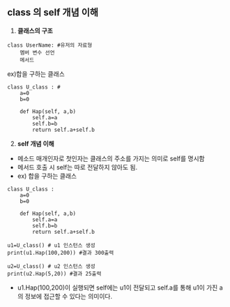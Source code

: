 ## class 의 self 개념 이해

1. **클래스의 구조**

```
class UserName: #유저의 자료형
    멤버 변수 선언
    메서드
```
ex)합을 구하는 클래스
```
class U_class : #
    a=0
    b=0

    def Hap(self, a,b)
        self.a=a
        self.b=b
        return self.a+self.b
```

2. **self 개념 이해**
- 메소드 매개인자로 첫인자는 클래스의 주소를 가지는 의미로 self를 명시함
- 메서드 호출 시 self는 따로 전달하지 않아도 됨.
- ex) 합을 구하는 클래스
```
class U_class : 
    a=0
    b=0

    def Hap(self, a,b)
        self.a=a
        self.b=b
        return self.a+self.b

u1=U_class() # u1 인스턴스 생성
print(u1.Hap(100,200)) #결과 300출력

u2=U_class() # u2 인스턴스 생성
print(u2.Hap(5,20)) #결과 25출력
```
- u1.Hap(100,200)이 실행되면 self에는 u1이 전달되고 self.a를 통해 u1이 가진 a의 정보에 접근할 수 있다는 의미이다. 
 
